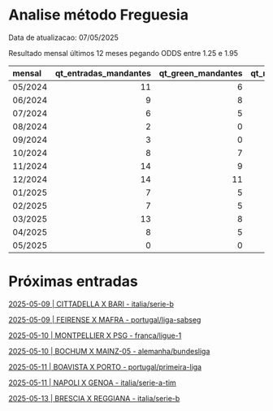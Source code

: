 
# Analise método Freguesia

Data de atualizacao: 07/05/2025

Resultado mensal últimos 12 meses pegando ODDS entre 1.25 e 1.95

| mensal   |   qt_entradas_mandantes |   qt_green_mandantes |   qt_red_mandantes |   pl_mandantes |   qt_entradas_visitantes |   qt_green_visitantes |   qt_red_visitantes |   pl_visitantes |   pl_total |
|:---------|------------------------:|---------------------:|-------------------:|---------------:|-------------------------:|----------------------:|--------------------:|----------------:|-----------:|
| 05/2024  |                      11 |                    6 |                  5 |     -2.31      |                        2 |                     2 |                   0 |            1.06 |      -1.25 |
| 06/2024  |                       9 |                    8 |                  1 |      3.33      |                        1 |                     1 |                   0 |            0.46 |       3.79 |
| 07/2024  |                       6 |                    5 |                  1 |      1.84      |                        1 |                     1 |                   0 |            0.28 |       2.12 |
| 08/2024  |                       2 |                    0 |                  2 |     -2         |                        0 |                     0 |                   0 |            0    |      -2    |
| 09/2024  |                       3 |                    0 |                  3 |     -3         |                        1 |                     0 |                   1 |           -1    |      -4    |
| 10/2024  |                       8 |                    7 |                  1 |      2.87      |                        3 |                     2 |                   1 |            0.51 |       3.38 |
| 11/2024  |                      14 |                    9 |                  5 |      1.09      |                        1 |                     1 |                   0 |            0.48 |       1.57 |
| 12/2024  |                      14 |                   11 |                  3 |      2.16      |                        3 |                     3 |                   0 |            1.57 |       3.73 |
| 01/2025  |                       7 |                    5 |                  2 |      1.41      |                        3 |                     2 |                   1 |            0.14 |       1.55 |
| 02/2025  |                       7 |                    5 |                  2 |      0.18      |                        5 |                     5 |                   0 |            2.71 |       2.89 |
| 03/2025  |                      13 |                    8 |                  5 |     -0.62      |                        6 |                     5 |                   1 |            2.12 |       1.5  |
| 04/2025  |                       8 |                    5 |                  3 |     -0.0600001 |                        3 |                     3 |                   0 |            1.81 |       1.75 |
| 05/2025  |                       0 |                    0 |                  0 |      0         |                        1 |                     1 |                   0 |            0.53 |       0.53 |

 # Próximas entradas 

[2025-05-09 | CITTADELLA X BARI - italia/serie-b](https://www.academiadasapostasbrasil.com/stats/match/italia/serie-b/cittadella/bari/Ao2Z7vvr1YpbV)

[2025-05-09 | FEIRENSE X MAFRA - portugal/liga-sabseg](https://www.academiadasapostasbrasil.com/stats/match/portugal/liga-sabseg/feirense/mafra/3DKQqVK2BYzEW)

[2025-05-10 | MONTPELLIER X PSG - franca/ligue-1](https://www.academiadasapostasbrasil.com/stats/match/franca/ligue-1/montpellier/psg/ajxQRAEK6mBe1)

[2025-05-10 | BOCHUM X MAINZ-05 - alemanha/bundesliga](https://www.academiadasapostasbrasil.com/stats/match/alemanha/bundesliga/bochum/mainz-05/DWdYeVJWzZv51)

[2025-05-11 | BOAVISTA X PORTO - portugal/primeira-liga](https://www.academiadasapostasbrasil.com/stats/match/portugal/primeira-liga/boavista/porto/3DKQqVwEEYzEW)

[2025-05-11 | NAPOLI X GENOA - italia/serie-a-tim](https://www.academiadasapostasbrasil.com/stats/match/italia/serie-a-tim/napoli/genoa/8oPZrV28pZyJd)

[2025-05-13 | BRESCIA X REGGIANA - italia/serie-b](https://www.academiadasapostasbrasil.com/stats/match/italia/serie-b/brescia/reggiana/EyAmAllbMZ2po)

